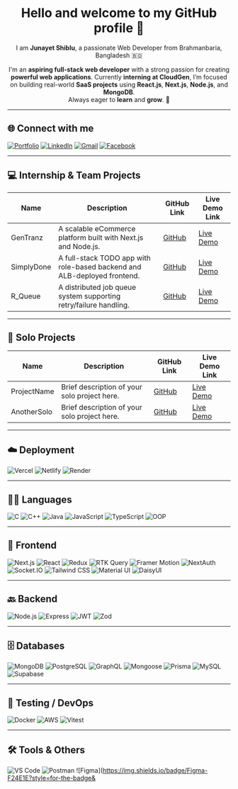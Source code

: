 <h1 align="center">Hello and welcome to my GitHub profile 👋</h1>

<p align="center">
  I am <strong>Junayet Shiblu</strong>, a passionate Web Developer from Brahmanbaria, Bangladesh 🇧🇩
</p>

<p align="center">
  I'm an <strong>aspiring full-stack web developer</strong> with a strong passion for creating <strong>powerful web applications</strong>. Currently <strong>interning at CloudGen</strong>, I’m focused on building real-world <strong>SaaS projects</strong> using <strong>React.js</strong>, <strong>Next.js</strong>, <strong>Node.js</strong>, and <strong>MongoDB</strong>. <br>
  Always eager to <strong>learn</strong> and <strong>grow</strong>. 🚀
</p>

---

## 🌐 Connect with me

[![Portfolio](https://img.shields.io/badge/Portfolio-000?style=for-the-badge&logo=vercel&logoColor=white)](https://junayet73.netlify.app/)
[![LinkedIn](https://img.shields.io/badge/LinkedIn-0A66C2?style=for-the-badge&logo=linkedin&logoColor=white)](https://www.linkedin.com/in/jsjunayet/)
[![Gmail](https://img.shields.io/badge/Gmail-D14836?style=for-the-badge&logo=gmail&logoColor=white)](mailto:junayetshiblu0@gmail.com)
[![Facebook](https://img.shields.io/badge/Facebook-1877F2?style=for-the-badge&logo=facebook&logoColor=white)](https://www.facebook.com/jsjunayet73/)

---

## 💻 Internship & Team Projects

| Name         | Description                                                                 | GitHub Link                                                 | Live Demo Link                                            |
|--------------|-----------------------------------------------------------------------------|-------------------------------------------------------------|-----------------------------------------------------------|
| GenTranz     | A scalable eCommerce platform built with Next.js and Node.js.               | [GitHub](https://github.com/junayetshiblu/gen-tranz)        | [Live Demo](#)                                            |
| SimplyDone   | A full-stack TODO app with role-based backend and ALB-deployed frontend.    | [GitHub](https://github.com/junayetshiblu/simplydone)       | [Live Demo](#)                                            |
| R_Queue      | A distributed job queue system supporting retry/failure handling.           | [GitHub](https://github.com/junayetshiblu/r_queue)          | [Live Demo](#)                                            |

---

## 💼 Solo Projects

| Name         | Description                                                                | GitHub Link                                                 | Live Demo Link                                           |
|--------------|----------------------------------------------------------------------------|-------------------------------------------------------------|----------------------------------------------------------|
| ProjectName  | Brief description of your solo project here.                               | [GitHub](#)                                                 | [Live Demo](#)                                           |
| AnotherSolo  | Brief description of your solo project here.                               | [GitHub](#)                                                 | [Live Demo](#)                                           |

---

## ☁️ Deployment
![Vercel](https://img.shields.io/badge/Vercel-000000?style=for-the-badge&logo=vercel&logoColor=white)
![Netlify](https://img.shields.io/badge/Netlify-00C7B7?style=for-the-badge&logo=netlify&logoColor=white)
![Render](https://img.shields.io/badge/Render-46E3B7?style=for-the-badge&logo=render&logoColor=black)

---

## 🧑‍💻 Languages
![C](https://img.shields.io/badge/C-00599C?style=for-the-badge&logo=c&logoColor=white)
![C++](https://img.shields.io/badge/C++-004482?style=for-the-badge&logo=cplusplus&logoColor=white)
![Java](https://img.shields.io/badge/Java-ED8B00?style=for-the-badge&logo=java&logoColor=white)
![JavaScript](https://img.shields.io/badge/JavaScript-F7DF1E?style=for-the-badge&logo=javascript&logoColor=black)
![TypeScript](https://img.shields.io/badge/TypeScript-007ACC?style=for-the-badge&logo=typescript&logoColor=white)
![OOP](https://img.shields.io/badge/OOP-Principles-8E44AD?style=for-the-badge)

---

## 🎨 Frontend
![Next.js](https://img.shields.io/badge/Next.js-000000?style=for-the-badge&logo=next.js&logoColor=white)
![React](https://img.shields.io/badge/React-61DAFB?style=for-the-badge&logo=react&logoColor=black)
![Redux](https://img.shields.io/badge/Redux-764ABC?style=for-the-badge&logo=redux&logoColor=white)
![RTK Query](https://img.shields.io/badge/RTK_Query-764ABC?style=for-the-badge&logo=redux&logoColor=white)
![Framer Motion](https://img.shields.io/badge/Framer_Motion-EF00FF?style=for-the-badge&logo=framer&logoColor=white)
![NextAuth](https://img.shields.io/badge/NextAuth-2D2D2D?style=for-the-badge&logo=next.js&logoColor=white)
![Socket.IO](https://img.shields.io/badge/Socket.io-010101?style=for-the-badge&logo=socket.io&logoColor=white)
![Tailwind CSS](https://img.shields.io/badge/Tailwind-38B2AC?style=for-the-badge&logo=tailwindcss&logoColor=white)
![Material UI](https://img.shields.io/badge/Material_UI-0081CB?style=for-the-badge&logo=mui&logoColor=white)
![DaisyUI](https://img.shields.io/badge/DaisyUI-FFA500?style=for-the-badge&logo=daisyui&logoColor=white)

---

## 🔙 Backend
![Node.js](https://img.shields.io/badge/Node.js-339933?style=for-the-badge&logo=nodedotjs&logoColor=white)
![Express](https://img.shields.io/badge/Express-000?style=for-the-badge&logo=express&logoColor=white)
![JWT](https://img.shields.io/badge/JWT-000000?style=for-the-badge&logo=JSON%20web%20tokens&logoColor=white)
![Zod](https://img.shields.io/badge/Zod-4B5563?style=for-the-badge&logo=zod&logoColor=white)

---

## 🗄️ Databases
![MongoDB](https://img.shields.io/badge/MongoDB-47A248?style=for-the-badge&logo=mongodb&logoColor=white)
![PostgreSQL](https://img.shields.io/badge/PostgreSQL-336791?style=for-the-badge&logo=postgresql&logoColor=white)
![GraphQL](https://img.shields.io/badge/GraphQL-E10098?style=for-the-badge&logo=graphql&logoColor=white)
![Mongoose](https://img.shields.io/badge/Mongoose-800000?style=for-the-badge&logo=mongoose&logoColor=white)
![Prisma](https://img.shields.io/badge/Prisma-2D3748?style=for-the-badge&logo=prisma&logoColor=white)
![MySQL](https://img.shields.io/badge/MySQL-00758F?style=for-the-badge&logo=mysql&logoColor=white)
![Supabase](https://img.shields.io/badge/Supabase-3ECF8E?style=for-the-badge&logo=supabase&logoColor=white)

---

## 🧪 Testing / DevOps
![Docker](https://img.shields.io/badge/Docker-2496ED?style=for-the-badge&logo=docker&logoColor=white)
![AWS](https://img.shields.io/badge/AWS-232F3E?style=for-the-badge&logo=amazonaws&logoColor=white)
![Vitest](https://img.shields.io/badge/Vitest-6E9F18?style=for-the-badge&logo=vitest&logoColor=white)

---

## 🛠️ Tools & Others
![VS Code](https://img.shields.io/badge/VS_Code-007ACC?style=for-the-badge&logo=visual-studio-code&logoColor=white)
![Postman](https://img.shields.io/badge/Postman-FF6C37?style=for-the-badge&logo=postman&logoColor=white)
![Figma](https://img.shields.io/badge/Figma-F24E1E?style=for-the-badge&
